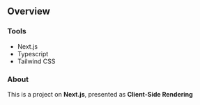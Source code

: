 
## Overview

### Tools
- Next.js
- Typescript
- Tailwind CSS

### About

This is a project on **Next.js**, presented as **Client-Side Rendering**

